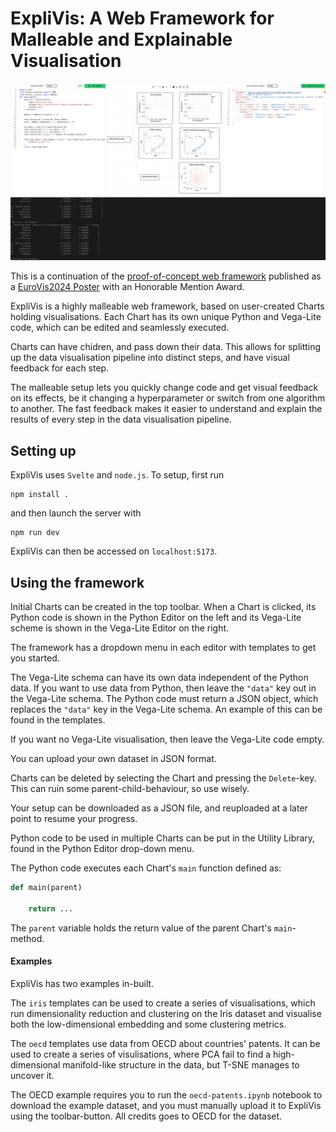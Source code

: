 # ExpliVis: A Web Framework for Malleable and Explainable Visualisation

![ExpliVis UI](figures/explivis.png)

This is a continuation of the [proof-of-concept web framework](https://github.com/simonmhansen/malleable-explainable-webframework) published as a [EuroVis2024 Poster](https://doi.org/10.2312/evp.20241080) with an Honorable Mention Award.

ExpliVis is a highly malleable web framework, based on user-created Charts holding visualisations. Each Chart has its own unique Python and Vega-Lite code, which can be edited and seamlessly executed. 

Charts can have chidren, and pass down their data. This allows for splitting up the data visualisation pipeline into distinct steps, and have visual feedback for each step. 

The malleable setup lets you quickly change code and get visual feedback on its effects, be it changing a hyperparameter or switch from one algorithm to another. The fast feedback makes it easier to understand and explain the results of every step in the data visualisation pipeline.


## Setting up
ExpliVis uses `Svelte` and `node.js`. To setup, first run 
```
npm install .
```
and then launch the server with
```
npm run dev
```
ExpliVis can then be accessed on `localhost:5173`.

## Using the framework
Initial Charts can be created in the top toolbar. 
When a Chart is clicked, its Python code is shown in the Python Editor on the left and its Vega-Lite scheme is shown in the Vega-Lite Editor on the right.

The framework has a dropdown menu in each editor with templates to get you started.

The Vega-Lite schema can have its own data independent of the Python data. If you want to use data from Python, then leave the `"data"` key out in the Vega-Lite schema. The Python code must return a JSON object, which replaces the `"data"` key in the Vega-Lite schema. An example of this can be found in the templates.

If you want no Vega-Lite visualisation, then leave the Vega-Lite code empty.

You can upload your own dataset in JSON format.

Charts can be deleted by selecting the Chart and pressing the `Delete`-key. This can ruin some parent-child-behaviour, so use wisely.

Your setup can be downloaded as a JSON file, and reuploaded at a later point to resume your progress. 

Python code to be used in multiple Charts can be put in the Utility Library, found in the Python Editor drop-down menu. 

The Python code executes each Chart's `main` function defined as:
```python
def main(parent)

    return ...
```
The `parent` variable holds the return value of the parent Chart's `main`-method. 

#### Examples
ExpliVis has two examples in-built. 

The `iris` templates can be used to create a series of visualisations, which run dimensionality reduction and clustering on the Iris dataset and visualise both the low-dimensional embedding and some clustering metrics. 

The `oecd` templates use data from OECD about countries' patents. It can be used to create a series of visulisations, where PCA fail to find a high-dimensional manifold-like structure in the data, but T-SNE manages to uncover it. 

The OECD example requires you to run the `oecd-patents.ipynb` notebook to download the example dataset, and you must manually upload it to ExpliVis using the toolbar-button. All credits goes to OECD for the dataset. 